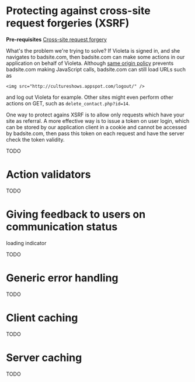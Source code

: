 

# Protecting against cross-site request forgeries (XSRF) #

**Pre-requisites**
[Cross-site request forgery](http://en.wikipedia.org/wiki/Cross-site_request_forgery)

What's the problem we're trying to solve? If Violeta is signed in, and she navigates to badsite.com, then badsite.com can make some actions in our application on behalf of Violeta. Although [same origin policy](http://en.wikipedia.org/wiki/Same_origin_policy) prevents badsite.com making JavaScript calls, badsite.com can still load URLs such as
```
<img src="http://cultureshows.appspot.com/logout/" />
```
and log out Violeta for example. Other sites might even perform other actions on GET, such as `delete_contact.php?id=14`.

One way to protect agains XSRF is to allow only requests which have your site as referral. A more effective way is to issue a token on user login, which can be stored by our application client in a cookie and cannot be accessed by badsite.com, then pass this token on each request and have the server check the token validity.

TODO
# Action validators #
TODO

# Giving feedback to users on communication status #
loading indicator

TODO


# Generic error handling #
TODO

# Client caching #
TODO

# Server caching #
TODO